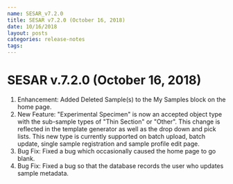 ```yaml
---
name: SESAR_v7.2.0
title: SESAR v7.2.0 (October 16, 2018)
date: 10/16/2018
layout: posts
categories: release-notes
tags: 
---
```


# SESAR v.7.2.0 (October 16, 2018)
1. Enhancement: Added Deleted Sample(s) to the My Samples block on the home page.
2. New Feature: "Experimental Specimen" is now an accepted object type with the sub-sample types of "Thin Section" or "Other". This change is reflected in the template generator as well as the drop down and pick lists. This new type is currently supported on batch upload, batch update, single sample registration and sample profile edit page.
3. Bug Fix: Fixed a bug which occasionally caused the home page to go blank.
4. Bug Fix: Fixed a bug so that the database records the user who updates sample metadata.
